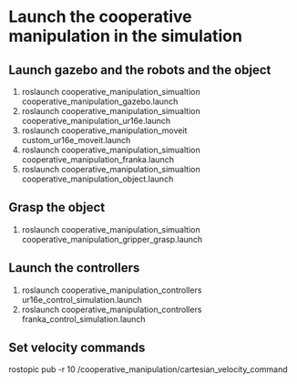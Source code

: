 # Launch the cooperative manipulation in the simulation

## Launch gazebo and the robots and the object
1. roslaunch cooperative_manipulation_simualtion cooperative_manipulation_gazebo.launch
2. roslaunch cooperative_manipulation_simualtion cooperative_manipulation_ur16e.launch
3. roslaunch cooperative_manipulation_moveit custom_ur16e_moveit.launch
4. roslaunch cooperative_manipulation_simualtion cooperative_manipulation_franka.launch
4. roslaunch cooperative_manipulation_simualtion cooperative_manipulation_object.launch

## Grasp the object
1. roslaunch cooperative_manipulation_simualtion cooperative_manipulation_gripper_grasp.launch

## Launch the controllers
1. roslaunch cooperative_manipulation_controllers ur16e_control_simulation.launch
2. roslaunch cooperative_manipulation_controllers franka_control_simulation.launch

## Set velocity commands
rostopic pub -r 10 /cooperative_manipulation/cartesian_velocity_command
